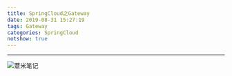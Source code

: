 ```yaml
---
title: SpringCloud之Gateway
date: 2019-08-31 15:27:19
tags: Gateway
categories: SpringCloud
notshow: true
---
```



---

![薏米笔记](https://image.eelve.com/eblog/eblog-b269767ff45b4e01a1c380e38898c1c0.png)
